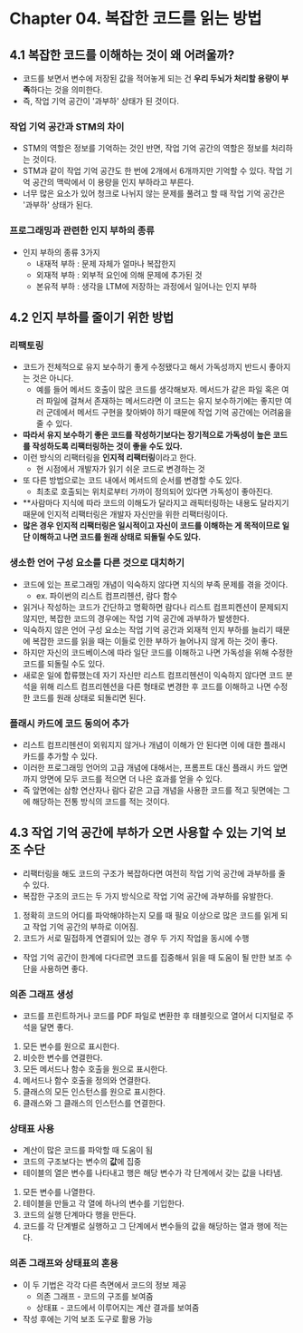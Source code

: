 # Chapter 04. 복잡한 코드를 읽는 방법

## 4.1 복잡한 코드를 이해하는 것이 왜 어려울까?
- 코드를 보면서 변수에 저장된 값을 적어놓게 되는 건 **우리 두뇌가 처리할 용량이 부족**하다는 것을 의미한다.
- 즉, 작업 기억 공간이 '과부하' 상태가 된 것이다.

### 작업 기억 공간과 STM의 차이
- STM의 역할은 정보를 기억하는 것인 반면, 작업 기억 공간의 역할은 정보를 처리하는 것이다.
- STM과 같이 작업 기억 공간도 한 번에 2개에서 6개까지만 기억할 수 있다. 작업 기억 공간의 맥락에서 이 용량을 인지 부하라고 부른다.
- 너무 많은 요소가 있어 청크로 나뉘지 않는 문제를 풀려고 할 때 작업 기억 공간은 '과부하' 상태가 된다.

### 프로그래밍과 관련한 인지 부하의 종류
- 인지 부하의 종류 3가지
  - 내재적 부하 : 문제 자체가 얼마나 복잡한지
  - 외재적 부하 : 외부적 요인에 의해 문제에 추가된 것
  - 본유적 부하 : 생각을 LTM에 저장하는 과정에서 일어나는 인지 부하

## 4.2 인지 부하를 줄이기 위한 방법

### 리팩토링
- 코드가 전체적으로 유지 보수하기 좋게 수정됐다고 해서 가독성까지 반드시 좋아지는 것은 아니다.
  - 예를 들어 메서드 호출이 많은 코드를 생각해보자. 메서드가 같은 파일 혹은 여러 파일에 걸쳐서 존재하는 메서드라면 이 코드는 유지 보수하기에는 좋지만 여러 군데에서 메서드 구현을 찾아봐야 하기 때문에 작업 기억 공간에는 어려움을 줄 수 있다.
- **따라서 유지 보수하기 좋은 코드를 작성하기보다는 장기적으로 가독성이 높은 코드를 작성하도록 리팩터링하는 것이 좋을 수도 있다.**
- 이런 방식의 리팩터링을 **인지적 리팩터링**이라고 한다.
  - 현 시점에서 개발자가 읽기 쉬운 코드로 변경하는 것
- 또 다른 방법으로는 코드 내에서 메서드의 순서를 변경할 수도 있다.
  - 최초로 호출되는 위치로부터 가까이 정의되어 있다면 가독성이 좋아진다.
- **사람마다 지식에 따라 코드의 이해도가 달라지고 래픽터링하는 내용도 달라지기 때문에 인지적 리팩터링은 개발자 자신만을 위한 리팩터링이다.
- **많은 경우 인지적 리팩터링은 일시적이고 자신이 코드를 이해하는 게 목적이므로 일단 이해하고 나면 코드를 원래 상태로 되돌릴 수도 있다.**

### 생소한 언어 구성 요소를 다른 것으로 대치하기
- 코드에 있는 프로그래밍 개념이 익숙하지 않다면 지식의 부족 문제를 겪을 것이다. 
  - ex. 파이썬의 리스트 컴프리헨션, 람다 함수
- 읽거나 작성하는 코드가 간단하고 명확하면 람다나 리스트 컴프피켄션이 문제되지 않지만, 복잡한 코드의 경우에는 작업 기억 공간에 과부하가 발생한다.
- 익숙하지 않은 언어 구성 요소는 작업 기억 공간과 외재적 인지 부하를 늘리기 때문에 복잡한 코드를 읽을 때는 이들로 인한 부하가 늘어나지 않게 하는 것이 좋다.
- 하지만 자신의 코드베이스에 따라 일단 코드를 이해하고 나면 가독성을 위해 수정한 코드를 되돌릴 수도 있다.
- 새로운 일에 합류했는데 자기 자신만 리스트 컴프리헨션이 익숙하지 않다면 코드 분석을 위해 리스트 컴프리헨션을 다른 형태로 변경한 후 코드를 이해하고 나면 수정한 코드를 원래 상태로 되돌리면 된다.

### 플래시 카드에 코드 동의어 추가
- 리스트 컴프리헨션이 외워지지 않거나 개념이 이해가 안 된다면 이에 대한 플래시 카드를 추가할 수 있다.
- 이러한 프로그래밍 언어의 고급 개념에 대해서는, 프롬프트 대신 플래시 카드 앞면까지 앙면에 모두 코드를 적으면 더 나은 효과를 얻을 수 있다.
- 즉 앞면에는 삼항 연산자나 람다 같은 고급 개념을 사용한 코드를 적고 뒷면에는 그에 해당하는 전통 방식의 코드를 적는 것이다.
## 4.3 작업 기억 공간에 부하가 오면 사용할 수 있는 기억 보조 수단
- 리팩터링을 해도 코드의 구조가 복잡하다면 여전히 작업 기억 공간에 과부하를 줄 수 있다.
- 복잡한 구조의 코드는 두 가지 방식으로 작업 기억 공간에 과부하를 유발한다.

1. 정확히 코드의 어디를 파악해야하는지 모를 때 필요 이상으로 많은 코드를 읽게 되고 작업 기억 공간의 부하로 이어짐.
2. 코드가 서로 밀접하게 연결되어 있는 경우 두 가지 작업을 동시에 수행

- 작업 기억 공간이 한계에 다다르면 코드를 집중해서 읽을 때 도움이 될 만한 보조 수단을 사용하면 좋다.

### 의존 그래프 생성
- 코드를 프린트하거나 코드를 PDF 파일로 변환한 후 태블릿으로 열어서 디지털로 주석을 달면 좋다.

1. 모든 변수를 원으로 표시한다.
2. 비슷한 변수를 연결한다.
3. 모든 메서드나 함수 호출을 원으로 표시한다.
4. 메서드나 함수 호출을 정의와 연결한다.
5. 클래스의 모든 인스턴스를 원으로 표시한다.
6. 클래스와 그 클래스의 인스턴스를 연결한다.

### 상태표 사용
- 계산이 많은 코드를 파악할 때 도움이 됨
- 코드의 구조보다는 변수의 **값**에 집중
- 테이블의 열은 변수를 나타내고 행은 해당 변수가 각 단계에서 갖는 값을 나타냄.
1. 모든 변수를 나열한다.
2. 테이블을 만들고 각 열에 하나의 변수를 기입한다.
3. 코드의 실행 단계마다 행을 만든다.
4. 코드를 각 단계별로 실행하고 그 단계에서 변수들의 값을 해당하는 열과 행에 적는다.

### 의존 그래프와 상태표의 혼용
- 이 두 기법은 각각 다른 측면에서 코드의 정보 제공
  - 의존 그래프 - 코드의 구조를 보여줌
  - 상태표 - 코드에서 이루어지는 계산 결과를 보여줌
- 작성 후에는 기억 보조 도구로 활용 가능
